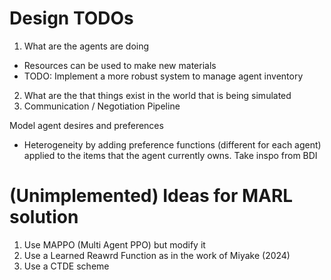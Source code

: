 # Design TODOs
1. What are the agents are doing
* Resources can be used to make new materials 
* TODO: Implement a more robust system to manage agent inventory
2. What are the that things exist in the world that is being simulated
3. Communication / Negotiation Pipeline

Model agent desires and preferences
- Heterogeneity by adding preference functions (different for each agent) applied to the items that the agent currently owns. Take inspo from BDI 


# (Unimplemented) Ideas for MARL solution
1. Use MAPPO (Multi Agent PPO) but modify it 
2. Use a Learned Reawrd Function as in the work of Miyake (2024) 
3. Use a CTDE scheme